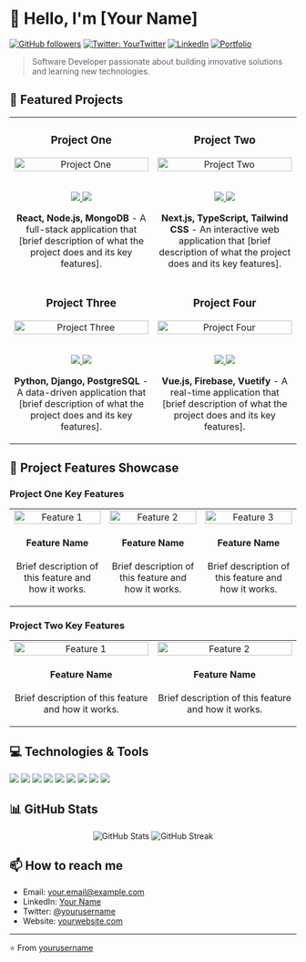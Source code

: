 # 👋 Hello, I'm [Your Name]

[![GitHub followers](https://img.shields.io/github/followers/yourusername?style=social)](https://github.com/yourusername)
[![Twitter: YourTwitter](https://img.shields.io/twitter/follow/yourusername?style=social)](https://twitter.com/yourusername)
[![LinkedIn](https://img.shields.io/badge/LinkedIn-Connect-blue)](https://linkedin.com/in/yourusername)
[![Portfolio](https://img.shields.io/badge/Portfolio-Visit-brightgreen)](https://yourwebsite.com)

> Software Developer passionate about building innovative solutions and learning new technologies.

## 📌 Featured Projects

<div align="center">
  <table>
    <tr>
      <td width="50%">
        <h3 align="center">Project One</h3>
        <div align="center">  
          <a href="https://github.com/yourusername/project-one" target="_blank">
            <img src="https://via.placeholder.com/500x300?text=Project+One+Screenshot" alt="Project One" width="100%" />
          </a>
          <br>
          <br>
          <p>
            <a href="https://github.com/yourusername/project-one" target="_blank">
              <img src="https://img.shields.io/badge/Code-On%20GitHub-blue?style=for-the-badge&logo=github" />
            </a>
            <a href="https://project-one-demo.com" target="_blank">
              <img src="https://img.shields.io/badge/Live-Demo-brightgreen?style=for-the-badge&logo=vercel" />
            </a>
          </p>
          <p><strong>React, Node.js, MongoDB</strong> - A full-stack application that [brief description of what the project does and its key features].</p>
        </div>
      </td>
      <td width="50%">
        <h3 align="center">Project Two</h3>
        <div align="center">  
          <a href="https://github.com/yourusername/project-two" target="_blank">
            <img src="https://via.placeholder.com/500x300?text=Project+Two+Screenshot" alt="Project Two" width="100%" />
          </a>
          <br>
          <br>
          <p>
            <a href="https://github.com/yourusername/project-two" target="_blank">
              <img src="https://img.shields.io/badge/Code-On%20GitHub-blue?style=for-the-badge&logo=github" />
            </a>
            <a href="https://project-two-demo.com" target="_blank">
              <img src="https://img.shields.io/badge/Live-Demo-brightgreen?style=for-the-badge&logo=vercel" />
            </a>
          </p>
          <p><strong>Next.js, TypeScript, Tailwind CSS</strong> - An interactive web application that [brief description of what the project does and its key features].</p>
        </div>
      </td>
    </tr>
    <tr>
      <td width="50%">
        <h3 align="center">Project Three</h3>
        <div align="center">  
          <a href="https://github.com/yourusername/project-three" target="_blank">
            <img src="https://via.placeholder.com/500x300?text=Project+Three+Screenshot" alt="Project Three" width="100%" />
          </a>
          <br>
          <br>
          <p>
            <a href="https://github.com/yourusername/project-three" target="_blank">
              <img src="https://img.shields.io/badge/Code-On%20GitHub-blue?style=for-the-badge&logo=github" />
            </a>
            <a href="https://project-three-demo.com" target="_blank">
              <img src="https://img.shields.io/badge/Live-Demo-brightgreen?style=for-the-badge&logo=vercel" />
            </a>
          </p>
          <p><strong>Python, Django, PostgreSQL</strong> - A data-driven application that [brief description of what the project does and its key features].</p>
        </div>
      </td>
      <td width="50%">
        <h3 align="center">Project Four</h3>
        <div align="center">  
          <a href="https://github.com/yourusername/project-four" target="_blank">
            <img src="https://via.placeholder.com/500x300?text=Project+Four+Screenshot" alt="Project Four" width="100%" />
          </a>
          <br>
          <br>
          <p>
            <a href="https://github.com/yourusername/project-four" target="_blank">
              <img src="https://img.shields.io/badge/Code-On%20GitHub-blue?style=for-the-badge&logo=github" />
            </a>
            <a href="https://project-four-demo.com" target="_blank">
              <img src="https://img.shields.io/badge/Live-Demo-brightgreen?style=for-the-badge&logo=vercel" />
            </a>
          </p>
          <p><strong>Vue.js, Firebase, Vuetify</strong> - A real-time application that [brief description of what the project does and its key features].</p>
        </div>
      </td>
    </tr>
  </table>
</div>

## 🚀 Project Features Showcase

### Project One Key Features

<div align="center">
  <table>
    <tr>
      <td width="33%">
        <div align="center">
          <img src="https://via.placeholder.com/300x200?text=Feature+1" alt="Feature 1" width="100%" />
          <br>
          <h4>Feature Name</h4>
          <p>Brief description of this feature and how it works.</p>
        </div>
      </td>
      <td width="33%">
        <div align="center">
          <img src="https://via.placeholder.com/300x200?text=Feature+2" alt="Feature 2" width="100%" />
          <br>
          <h4>Feature Name</h4>
          <p>Brief description of this feature and how it works.</p>
        </div>
      </td>
      <td width="33%">
        <div align="center">
          <img src="https://via.placeholder.com/300x200?text=Feature+3" alt="Feature 3" width="100%" />
          <br>
          <h4>Feature Name</h4>
          <p>Brief description of this feature and how it works.</p>
        </div>
      </td>
    </tr>
  </table>
</div>

### Project Two Key Features

<div align="center">
  <table>
    <tr>
      <td width="50%">
        <div align="center">
          <img src="https://via.placeholder.com/400x250?text=Feature+1" alt="Feature 1" width="100%" />
          <br>
          <h4>Feature Name</h4>
          <p>Brief description of this feature and how it works.</p>
        </div>
      </td>
      <td width="50%">
        <div align="center">
          <img src="https://via.placeholder.com/400x250?text=Feature+2" alt="Feature 2" width="100%" />
          <br>
          <h4>Feature Name</h4>
          <p>Brief description of this feature and how it works.</p>
        </div>
      </td>
    </tr>
  </table>
</div>

## 💻 Technologies & Tools

![](https://img.shields.io/badge/Code-JavaScript-informational?style=flat&logo=javascript&logoColor=white&color=2bbc8a)
![](https://img.shields.io/badge/Code-React-informational?style=flat&logo=react&logoColor=white&color=2bbc8a)
![](https://img.shields.io/badge/Code-Node.js-informational?style=flat&logo=node.js&logoColor=white&color=2bbc8a)
![](https://img.shields.io/badge/Code-Python-informational?style=flat&logo=python&logoColor=white&color=2bbc8a)
![](https://img.shields.io/badge/Code-TypeScript-informational?style=flat&logo=typescript&logoColor=white&color=2bbc8a)
![](https://img.shields.io/badge/Tools-Docker-informational?style=flat&logo=docker&logoColor=white&color=2bbc8a)
![](https://img.shields.io/badge/Tools-PostgreSQL-informational?style=flat&logo=postgresql&logoColor=white&color=2bbc8a)
![](https://img.shields.io/badge/Tools-MongoDB-informational?style=flat&logo=mongodb&logoColor=white&color=2bbc8a)
![](https://img.shields.io/badge/Tools-AWS-informational?style=flat&logo=amazon-aws&logoColor=white&color=2bbc8a)

## 📊 GitHub Stats

<div align="center">
  <img src="https://github-readme-stats.vercel.app/api?username=yourusername&show_icons=true&theme=radical" alt="GitHub Stats" />
  <img src="https://github-readme-streak-stats.herokuapp.com/?user=yourusername&theme=radical" alt="GitHub Streak" />
</div>

## 📫 How to reach me

- Email: your.email@example.com
- LinkedIn: [Your Name](https://linkedin.com/in/yourusername)
- Twitter: [@yourusername](https://twitter.com/yourusername)
- Website: [yourwebsite.com](https://yourwebsite.com)

---

⭐️ From [yourusername](https://github.com/yourusername)
